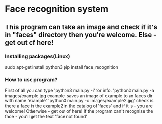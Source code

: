 # Face recognition system
## This program can take an image and check if it's in "faces" directory then you're welcome. Else - get out of here!
### Installing packages(Linux)
sudo apt-get install python3
pip install face_recognition
### How to use program?
First of all you can type 'python3 main.py -i' for info.
'python3 main.py -a images/example.jpg example' saves an image of example to an faces dir with name 'example'
'python3 main.py -c images/example2.jpg' check is there a face in the example2 in the catalog of 'faces' and if it is - you are welcome! Otherwise - get out of here!
If the program can't recognise the face - you'll get the text 'face not found'

